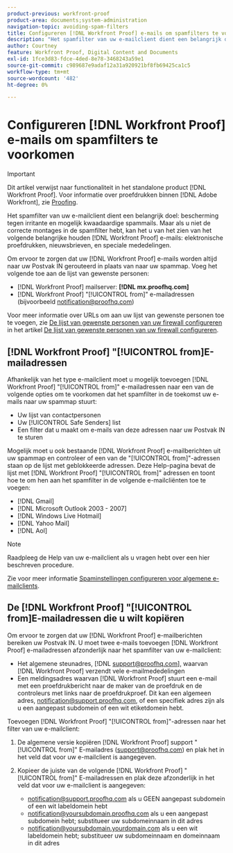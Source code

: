 ```yaml
---
product-previous: workfront-proof
product-area: documents;system-administration
navigation-topic: avoiding-spam-filters
title: Configureren [!DNL Workfront Proof] e-mails om spamfilters te voorkomen
description: "Het spamfilter van uw e-mailclient dient een belangrijk doel: bescherming tegen irritante en mogelijk kwaadaardige spammails. Maar als u niet de correcte montages in de spamfilter hebt, kan het u van het zien van het volgende belangrijke houden [!DNL Workfront Proof] e-mails: elektronische proefdrukken, nieuwsbrieven, en speciale mededelingen."
author: Courtney
feature: Workfront Proof, Digital Content and Documents
exl-id: 1fce3d83-fdce-4ded-8e78-3468243a59e1
source-git-commit: c989687e9adaf12a31a920921bf8fb69425ca1c5
workflow-type: tm+mt
source-wordcount: '482'
ht-degree: 0%

---
```


# Configureren [!DNL Workfront Proof] e-mails om spamfilters te voorkomen

>[!IMPORTANT]
>
>Dit artikel verwijst naar functionaliteit in het standalone product [!DNL Workfront Proof]. Voor informatie over proefdrukken binnen [!DNL Adobe Workfront], zie [Proofing](../../../review-and-approve-work/proofing/proofing.md).

Het spamfilter van uw e-mailclient dient een belangrijk doel: bescherming tegen irritante en mogelijk kwaadaardige spammails. Maar als u niet de correcte montages in de spamfilter hebt, kan het u van het zien van het volgende belangrijke houden [!DNL Workfront Proof] e-mails: elektronische proefdrukken, nieuwsbrieven, en speciale mededelingen.

Om ervoor te zorgen dat uw [!DNL Workfront Proof] e-mails worden altijd naar uw Postvak IN gerouteerd in plaats van naar uw spammap. Voeg het volgende toe aan de lijst van gewenste personen:

* [!DNL Workfront Proof] mailserver: **[!DNL mx.proofhq.com]**
* [!DNL Workfront Proof] &quot;[!UICONTROL from]&quot; e-mailadressen (bijvoorbeeld notification@proofhq.com)

Voor meer informatie over URLs om aan uw lijst van gewenste personen toe te voegen, zie [De lijst van gewenste personen van uw firewall configureren](../../../administration-and-setup/get-started-wf-administration/configure-your-firewall.md) in het artikel [De lijst van gewenste personen van uw firewall configureren](../../../administration-and-setup/get-started-wf-administration/configure-your-firewall.md).

## [!DNL Workfront Proof] &quot;[!UICONTROL from]E-mailadressen

Afhankelijk van het type e-mailclient moet u mogelijk toevoegen [!DNL Workfront Proof] &quot;[!UICONTROL from]&quot; e-mailadressen naar een van de volgende opties om te voorkomen dat het spamfilter in de toekomst uw e-mails naar uw spammap stuurt:

* Uw lijst van contactpersonen
* Uw [!UICONTROL Safe Senders] list
* Een filter dat u maakt om e-mails van deze adressen naar uw Postvak IN te sturen

Mogelijk moet u ook bestaande [!DNL Workfront Proof] e-mailberichten uit uw spammap en controleer of een van de &quot;[!UICONTROL from]&quot;-adressen staan op de lijst met geblokkeerde adressen. Deze Help-pagina bevat de lijst met [!DNL Workfront Proof] &quot;[!UICONTROL from]&quot; adressen en toont hoe te om hen aan het spamfilter in de volgende e-mailcliënten toe te voegen:

* [!DNL Gmail]
* [!DNL Microsoft Outlook 2003 - 2007]
* [!DNL Windows Live Hotmail]
* [!DNL Yahoo Mail]
* [!DNL Aol]

>[!NOTE]
>
>Raadpleeg de Help van uw e-mailclient als u vragen hebt over een hier beschreven procedure.

Zie voor meer informatie [Spaminstellingen configureren voor algemene e-mailclients](../../../workfront-proof/wp-emailsntfctns/avoiding-spam-filters/configure-spam-settings-clients.md).

## De [!DNL Workfront Proof] &quot;[!UICONTROL from]E-mailadressen die u wilt kopiëren

Om ervoor te zorgen dat uw [!DNL Workfront Proof] e-mailberichten bereiken uw Postvak IN. U moet twee e-mails toevoegen [!DNL Workfront Proof] e-mailadressen afzonderlijk naar het spamfilter van uw e-mailclient:

* Het algemene steunadres, [!DNL support@proofhq.com], waarvan [!DNL Workfront Proof] verzendt vele e-mailmededelingen
* Een meldingsadres waarvan [!DNL Workfront Proof] stuurt een e-mail met een proefdrukbericht naar de maker van de proefdruk en de controleurs met links naar de proefdrukproef. Dit kan een algemeen adres, notification@support.proofhq.com, of een specifiek adres zijn als u een aangepast subdomein of een wit etiketdomein hebt.

Toevoegen [!DNL Workfront Proof] &quot;[!UICONTROL from]&quot;-adressen naar het filter van uw e-mailclient:

1. De algemene versie kopiëren [!DNL Workfront Proof] support &quot;[!UICONTROL from]&quot; E-mailadres (support@proofhq.com) en plak het in het veld dat voor uw e-mailclient is aangegeven.
1. Kopieer de juiste van de volgende [!DNL Workfront Proof] &quot;[!UICONTROL from]&quot; E-mailadressen en plak deze afzonderlijk in het veld dat voor uw e-mailclient is aangegeven:

   * notification@support.proofhq.com als u GEEN aangepast subdomein of een wit labeldomein hebt
   * notification@yoursubdomain.proofhq.com als u een aangepast subdomein hebt; substitueer uw subdomeinnaam in dit adres
   * notification@yoursubdomain.yourdomain.com als u een wit labeldomein hebt; substitueer uw subdomeinnaam en domeinnaam in dit adres

<!--
<p data-mc-conditions="QuicksilverOrClassic.Draft mode">See the relevant section below for your email client to find out where to paste in these two Workfront Proof "[!UICONTROL from]" addresses.</p>
-->
